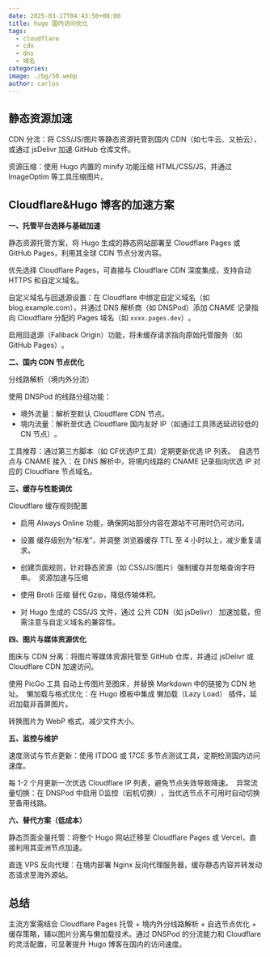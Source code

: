 ```yaml
---
date: 2025-03-17T04:43:50+08:00
title: hugo 国内访问优化
tags:
  - cloudflare
  - cdn
  - dns
  - 域名
categories: 
image: ./bg/50.webp
author: carlos
---
```


## 静态资源加速‌

‌CDN 分流‌：将 CSS/JS/图片等静态资源托管到国内 CDN（如七牛云、又拍云），或通过 jsDelivr 加速 GitHub 仓库文件‌。

‌资源压缩‌：使用 Hugo 内置的 minify 功能压缩 HTML/CSS/JS，并通过 ImageOptim 等工具压缩图片‌。

##  ‌Cloudflare&Hugo 博客‌的加速方案

**一、‌托管平台选择与基础加速‌**

静态资源托管方案‌，将 Hugo 生成的静态网站部署至 ‌Cloudflare Pages‌‌ 或 ‌GitHub Pages‌‌，利用其全球 CDN 节点分发内容。

优先选择 ‌Cloudflare Pages‌，可直接与 Cloudflare CDN 深度集成，支持自动 HTTPS 和自定义域名‌。

‌自定义域名与回退源设置‌：在 Cloudflare 中绑定自定义域名（如 blog.example.com），并通过 DNS 解析商（如 DNSPod）添加 CNAME 记录指向 Cloudflare 分配的 Pages 域名（如 `xxxx.pages.dev`）‌。

启用回退源（Fallback Origin）‌功能，将未缓存请求指向原始托管服务（如 GitHub Pages）‌。

**二、‌国内 CDN 节点优化‌**

‌分线路解析（境内外分流）‌

使用 ‌DNSPod‌ 的线路分组功能：
‌
- 境外流量‌：解析至默认 Cloudflare CDN 节点。
- 境内流量‌：解析至优选 Cloudflare 国内友好 IP（如通过工具筛选延迟较低的 CN 节点）‌。

工具推荐：通过第三方脚本（如 CF优选IP工具）定期更新优选 IP 列表‌。
‌
自选节点与 CNAME 接入‌：在 DNS 解析中，将境内线路的 CNAME 记录指向优选 IP 对应的 Cloudflare 节点域名。

**三、‌缓存与性能调优‌**

‌Cloudflare 缓存规则配置‌

- 启用 ‌Always Online‌ 功能，确保网站部分内容在源站不可用时仍可访问‌。
- 设置 ‌缓存级别为“标准”‌，并调整 ‌浏览器缓存 TTL 至 4 小时以上‌，减少重复请求‌。
- 创建页面规则，针对静态资源（如 CSS/JS/图片）强制缓存并忽略查询字符串‌。
‌
资源加速与压缩‌

- 使用 ‌Brotli 压缩‌ 替代 Gzip，降低传输体积‌。
- 对 Hugo 生成的 CSS/JS 文件，通过 ‌公共 CDN（如 jsDelivr）‌ 加速加载，但需注意与自定义域名的兼容性‌。

**四、‌图片与媒体资源优化‌**

‌图床与 CDN 分离‌：将图片等媒体资源托管至 ‌GitHub 仓库‌，并通过 ‌jsDelivr 或 Cloudflare CDN‌ 加速访问‌。

使用 ‌PicGo 工具‌ 自动上传图片至图床，并替换 Markdown 中的链接为 CDN 地址‌。
‌
懒加载与格式优化‌：在 Hugo 模板中集成 ‌懒加载（Lazy Load）‌ 插件，延迟加载非首屏图片‌。

转换图片为 WebP 格式，减少文件大小‌。

**五、‌监控与维护‌**

‌速度测试与节点更新‌：使用 ‌ITDOG‌ 或 ‌17CE‌ 多节点测试工具，定期检测国内访问速度‌。

每 1-2 个月更新一次优选 Cloudflare IP 列表，避免节点失效导致降速‌。
‌
异常流量切换‌：在 DNSPod 中启用 ‌D监控（宕机切换）‌，当优选节点不可用时自动切换至备用线路‌。

**六、‌替代方案（低成本）‌**

‌静态页面全量托管‌：将整个 Hugo 网站迁移至 ‌Cloudflare Pages‌ 或 ‌Vercel‌，直接利用其亚洲节点加速‌。

‌直连 VPS 反向代理‌：在境内部署 Nginx 反向代理服务器，缓存静态内容并转发动态请求至海外源站‌。

## 总结

主流方案需结合 ‌Cloudflare Pages 托管 + 境内外分线路解析 + 自选节点优化 + 缓存策略‌，辅以图片分离与懒加载技术。通过 DNSPod 的分流能力和 Cloudflare 的灵活配置，可显著提升 Hugo 博客在国内的访问速度‌。